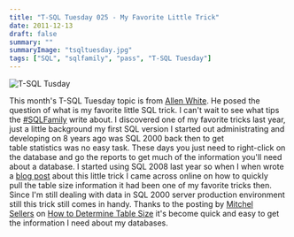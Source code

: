 ```yaml
---
title: "T-SQL Tuesday 025 - My Favorite Little Trick"
date: 2011-12-13
draft: false
summary: ""
summaryImage: "tsqltuesday.jpg"
tags: ["SQL", "sqlfamily", "pass", "T-SQL Tuesday"]
---
```


![T-SQL Tusday](./SQL/tsqltuesday.jpg)


This month's T-SQL Tuesday topic is from [Allen White](http://sqlblog.com/blogs/allen_white/default.aspx). He posed the question of what is my favorite little SQL trick. I can't wait to see what tips the [#SQLFamily](https://twitter.com/#!/search?q=%23sqlfamily) write about. I discovered one of my favorite tricks last year, just a little background my first SQL version I started out administrating and developing on 8 years ago was SQL 2000 back then to get table statistics was no easy task. These days you just need to right-click on the database and go the reports to get much of the information you'll need about a database. I started using SQL 2008 last year so when I when wrote a [blog post](http://www.gogorichie.com/2010/05/determing-sql-server-table-size-tip/) about this little trick I came across online on how to quickly pull the table size information it had been one of my favorite tricks then. Since I'm still dealing with data in SQL 2000 server production environment still this trick still comes in handy. Thanks to the posting by [Mitchel Sellers](http://www.mitchelsellers.com/) on [How to Determine Table Size](http://www.mitchelsellers.com/blogs/articletype/articleview/articleid/121/determing-sql-server-table-size.aspx) it's become quick and easy to get the information I need about my databases.
